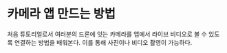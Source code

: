 # 카메라 앱 만드는 방법

처음 튜토리얼로서 여러분의 드론에 잇는 카메라를 앱에서 라이브 비디오로 볼 수 있도록 연결하는 방법을 배워본다. 이를 통해 사진이나 비디오 촬영이 가능하다.